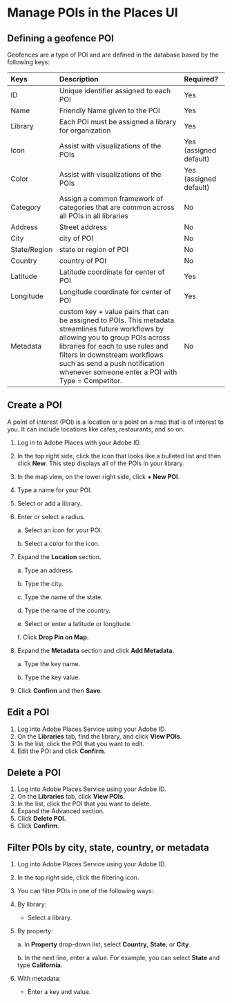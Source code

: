 # Manage POIs in the Places UI

## Defining a geofence POI

Geofences are a type of POI and are defined in the database based by the following keys:

| Keys | Description | Required? |
| :--- | :--- | :--- |
| ID | Unique identifier assigned to each POI | Yes |
| Name | Friendly Name given to the POI | Yes |
| Library | Each POI must be assigned a library for organization | Yes |
| Icon | Assist with visualizations of the POIs | Yes \(assigned default\) |
| Color | Assist with visualizations of the POIs | Yes \(assigned default\) |
| Category | Assign a common framework of categories that are common across all POIs in all libraries | No |
| Address | Street address | No |
| City | city of POI | No |
| State/Region | state or region of POI | No |
| Country | country of POI | No |
| Latitude | Latitude coordinate for center of POI | Yes |
| Longitude | Longitude coordinate for center of POI | Yes |
| Metadata | custom key + value pairs that can be assigned to POIs. This metadata streamlines future workflows by allowing you to group POIs across libraries for each to use rules and filters in downstream workflows such as send a push notification whenever someone enter a POI with Type = Competitor. | No |

## Create a POI

A point of interest \(POI\) is a location or a point on a map that is of interest to you. It can include locations like cafes, restaurants, and so on. 

1. Log in to Adobe Places with your Adobe ID.
2. In the top right side, click the icon that looks like a bulleted list and then click  **New**. This step displays all of the POIs in your library.
3. In the map view, on the lower right side, click **+ New POI**. 
4. Type a name for your POI.
5. Select or add a library.
6. Enter or select a radius. 

   a. Select an icon for your POI.
 
   b. Select a color for the icon.

9. Expand the **Location** section.

    a. Type an address.

    b. Type the city.

    c. Type the name of the state.

   d. Type the name of the country.

   e. Select or enter a latitude or longitude.

   f. Click **Drop Pin on Map**.

16. Expand the **Metadata** section and click **Add Metadata.**

    a. Type the key name.

    b. Type the key value.

19. Click **Confirm** and then **Save**.

## Edit a POI

1. Log into Adobe Places Service using your Adobe ID.
2. On the **Libraries** tab, find the library, and click **View POIs**. 
3. In the list, click the POI that you want to edit.
4. Edit the POI and click **Confirm**.

## Delete a POI

1. Log into Adobe Places Service using your Adobe ID.
2. On the **Libraries** tab, click **View POIs**. 
3. In the list, click the POI that you want to delete.
4. Expand the Advanced section.
5. Click **Delete POI.**
6. Click **Confirm**.

## Filter POIs by city, state, country, or metadata

1. Log into Adobe Places Service using your Adobe ID.
2. In the top right side, click the filtering icon.
3. You can filter POIs in one of the following ways: 
4. By library:
  
   * Select a library.

6. By property:

    a. In **Property** drop-down list, select **Country**, **State**, or **City**.

    b. In the next line, enter a value. For example, you can select **State** and type **California**.
    
9. With metadata:

    * Enter a key and value.



